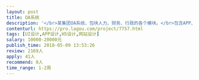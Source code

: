 ```yaml
---                
layout: post       
title: OA系统           
description: '</br>某集团OA系统，包块人力、财务、行政的各个模块。</br>包含APP、PC网页、小程序。</br>小程序设计需要两套不同风格的界面。</br>价格可以根据需求面谈。</br>'     
contenturl: https://pro.lagou.com/project/7757.html      
tags: [UI设计,APP设计,H5设计,网站设计]            
salary: 10000-20000元          
publish_time: 2018-05-09 13:53:26         
review: 2169人                   
apply: 41人                   
recommend: 0人                   
time_range: 1-2周              
---                 
```

